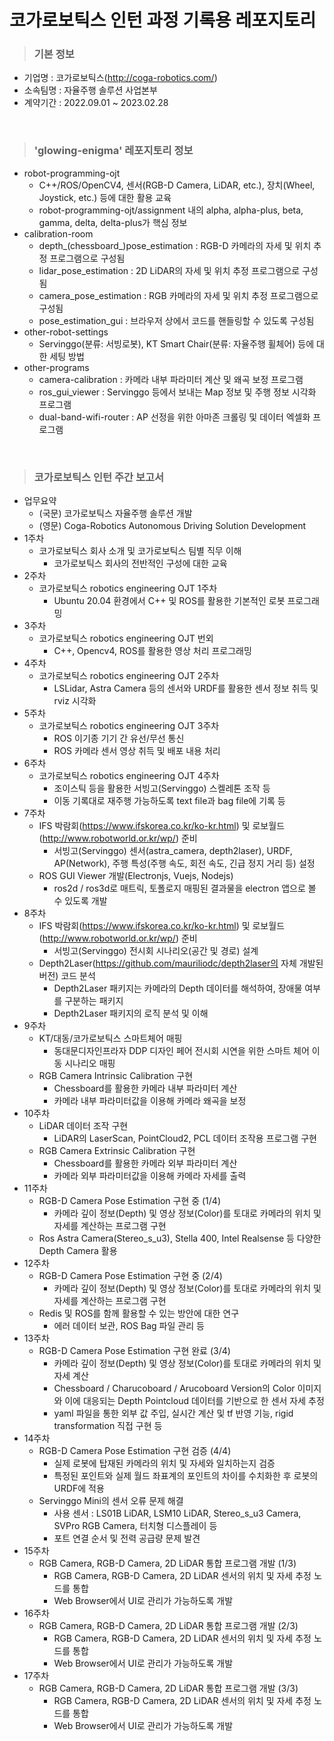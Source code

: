# 코가로보틱스 인턴 과정 기록용 레포지토리</small>

> ### 기본 정보

- 기업명 : 코가로보틱스(http://coga-robotics.com/)
- 소속팀명 : 자율주행 솔루션 사업본부
- 계약기간 : 2022.09.01 ~ 2023.02.28

<br/>

> ### <strong>'glowing-enigma'</strong> 레포지토리 정보
- robot-programming-ojt
  - C++/ROS/OpenCV4, 센서(RGB-D Camera, LiDAR, etc.), 장치(Wheel, Joystick, etc.) 등에 대한 활용 교육
  - robot-programming-ojt/assignment 내의 alpha, alpha-plus, beta, gamma, delta, delta-plus가 핵심 정보
- calibration-room
  - depth_(chessboard_)pose_estimation : RGB-D 카메라의 자세 및 위치 추정 프로그램으로 구성됨
  - lidar_pose_estimation : 2D LiDAR의 자세 및 위치 추정 프로그램으로 구성됨
  - camera_pose_estimation : RGB 카메라의 자세 및 위치 추정 프로그램으로 구성됨
  - pose_estimation_gui : 브라우저 상에서 코드를 핸들링할 수 있도록 구성됨
- other-robot-settings
  - Servinggo(분류: 서빙로봇), KT Smart Chair(분류: 자율주행 휠체어) 등에 대한 세팅 방법
- other-programs
  - camera-calibration : 카메라 내부 파라미터 계산 및 왜곡 보정 프로그램
  - ros_gui_viewer : Servinggo 등에서 보내는 Map 정보 및 주행 정보 시각화 프로그램
  - dual-band-wifi-router : AP 선정을 위한 아마존 크롤링 및 데이터 엑셀화 프로그램

<br/>

> ### 코가로보틱스 인턴 주간 보고서

- 업무요약
  - (국문) 코가로보틱스 자율주행 솔루션 개발
  - (영문) Coga-Robotics Autonomous Driving Solution Development
- 1주차
  - 코가로보틱스 회사 소개 및 코가로보틱스 팀별 직무 이해
    - 코가로보틱스 회사의 전반적인 구성에 대한 교육
- 2주차
  - 코가로보틱스 robotics engineering OJT 1주차
    - Ubuntu 20.04 환경에서 C++ 및 ROS를 활용한 기본적인 로봇 프로그래밍
- 3주차
  - 코가로보틱스 robotics engineering OJT 번외
    - C++, Opencv4, ROS를 활용한 영상 처리 프로그래밍
- 4주차
  - 코가로보틱스 robotics engineering OJT 2주차
    - LSLidar, Astra Camera 등의 센서와 URDF를 활용한 센서 정보 취득 및 rviz 시각화
- 5주차
  - 코가로보틱스 robotics engineering OJT 3주차
    - ROS 이기종 기기 간 유선/무선 통신
    - ROS 카메라 센서 영상 취득 및 배포 내용 처리
- 6주차
  - 코가로보틱스 robotics engineering OJT 4주차
    - 조이스틱 등을 활용한 서빙고(Servinggo) 스켈레톤 조작 등
    - 이동 기록대로 재주행 가능하도록 text file과 bag file에 기록 등
- 7주차
  - IFS 박람회(https://www.ifskorea.co.kr/ko-kr.html) 및 로보월드(http://www.robotworld.or.kr/wp/) 준비
    - 서빙고(Servinggo) 센서(astra_camera, depth2laser), URDF, AP(Network),  주행 특성(주행 속도, 회전 속도, 긴급 정지 거리 등) 설정
  - ROS GUI Viewer 개발(Electronjs, Vuejs, Nodejs)
    - ros2d / ros3d로 매트릭, 토폴로지 매핑된 결과물을 electron 앱으로 볼 수 있도록 개발
- 8주차
  - IFS 박람회(https://www.ifskorea.co.kr/ko-kr.html) 및 로보월드(http://www.robotworld.or.kr/wp/) 준비
    - 서빙고(Servinggo) 전시회 시나리오(공간 및 경로) 설계
  - Depth2Laser(https://github.com/mauriliodc/depth2laser의 자체 개발된 버전) 코드 분석
    - Depth2Laser 패키지는 카메라의 Depth 데이터를 해석하여, 장애물 여부를 구분하는 패키지
    - Depth2Laser 패키지의 로직 분석 및 이해
- 9주차
  - KT/대동/코가로보틱스 스마트체어 매핑
    - 동대문디자인프라자  DDP 디자인 페어 전시회 시연을 위한 스마트 체어 이동 시나리오 매핑
  - RGB Camera Intrinsic Calibration 구현
    - Chessboard를 활용한 카메라 내부 파라미터 계산
    - 카메라 내부 파라미터값을 이용해 카메라 왜곡을 보정
- 10주차
  - LiDAR 데이터 조작 구현
    - LiDAR의 LaserScan, PointCloud2, PCL 데이터 조작용 프로그램 구현
  - RGB Camera Extrinsic Calibration 구현
    - Chessboard를 활용한 카메라 외부 파라미터 계산
    - 카메라 외부 파라미터값을 이용해 카메라 자세를 출력
- 11주차
  - RGB-D Camera Pose Estimation 구현 중 (1/4)
    - 카메라 깊이 정보(Depth) 및 영상 정보(Color)를 토대로 카메라의 위치 및 자세를 계산하는 프로그램 구현
  - Ros Astra Camera(Stereo_s_u3), Stella 400, Intel Realsense 등 다양한 Depth Camera 활용
- 12주차
  - RGB-D Camera Pose Estimation 구현 중 (2/4)
    - 카메라 깊이 정보(Depth) 및 영상 정보(Color)를 토대로 카메라의 위치 및 자세를 계산하는 프로그램 구현
  - Redis 및 ROS를 함께 활용할 수 있는 방안에 대한 연구
    - 에러 데이터 보관, ROS Bag 파일 관리 등
- 13주차
  - RGB-D Camera Pose Estimation 구현 완료 (3/4)
    - 카메라 깊이 정보(Depth) 및 영상 정보(Color)를 토대로 카메라의 위치 및 자세 계산
    - Chessboard / Charucoboard / Arucoboard Version의 Color 이미지와 이에 대응되는 Depth Pointcloud 데이터를 기반으로 한 센서 자세 추정
    - yaml 파일을 통한 외부 값 주입, 실시간 계산 및 tf 반영 기능, rigid transformation 직접 구현 등
- 14주차
  - RGB-D Camera Pose Estimation 구현 검증 (4/4)
    - 실제 로봇에 탑재된 카메라의 위치 및 자세와 일치하는지 검증
    - 특정된 포인트와 실제 월드 좌표계의 포인트의 차이를 수치화한 후 로봇의 URDF에 적용
  - Servinggo Mini의 센서 오류 문제 해결
    - 사용 센서 : LS01B LiDAR, LSM10 LiDAR, Stereo_s_u3 Camera, SVPro RGB Camera, 터치형 디스플레이 등
    - 포트 연결 순서 및 전력 공급량 문제 발견
- 15주차
  - RGB Camera, RGB-D Camera, 2D LiDAR 통합 프로그램 개발 (1/3)
    - RGB Camera, RGB-D Camera, 2D LiDAR 센서의 위치 및 자세 추정 노드를 통합
    - Web Browser에서 UI로 관리가 가능하도록 개발
- 16주차
  - RGB Camera, RGB-D Camera, 2D LiDAR 통합 프로그램 개발 (2/3)
    - RGB Camera, RGB-D Camera, 2D LiDAR 센서의 위치 및 자세 추정 노드를 통합
    - Web Browser에서 UI로 관리가 가능하도록 개발
- 17주차
  - RGB Camera, RGB-D Camera, 2D LiDAR 통합 프로그램 개발 (3/3)
    - RGB Camera, RGB-D Camera, 2D LiDAR 센서의 위치 및 자세 추정 노드를 통합
    - Web Browser에서 UI로 관리가 가능하도록 개발